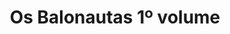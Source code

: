 ---
Numero: 408
title: Os Balonautas 1º volume
Autor: Bob Shaw
Co-autor: 
Ano-de-Publicacao: 1991
Titulo-original: The Ragged Astronauts
Tradutor: Samuel Soares
Co-tradutor: 
Ano-de-edicao: 1986
alias: Bob-Shaw
Autor2-alias: 
Tradutor1-alias: Samuel-Soares
Tradutor2-alias: 
Titulo-link: 408-Os-Balonautas-1-volume
Capa: 
pags: 
Capa-link: 
---